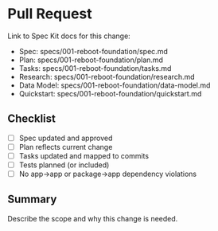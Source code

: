 # Pull Request

Link to Spec Kit docs for this change:

- Spec: specs/001-reboot-foundation/spec.md
- Plan: specs/001-reboot-foundation/plan.md
- Tasks: specs/001-reboot-foundation/tasks.md
- Research: specs/001-reboot-foundation/research.md
- Data Model: specs/001-reboot-foundation/data-model.md
- Quickstart: specs/001-reboot-foundation/quickstart.md

## Checklist

- [ ] Spec updated and approved
- [ ] Plan reflects current change
- [ ] Tasks updated and mapped to commits
- [ ] Tests planned (or included)
- [ ] No app→app or package→app dependency violations

## Summary

Describe the scope and why this change is needed.
